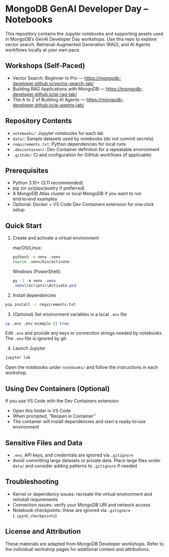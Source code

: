 # MongoDB GenAI Developer Day – Notebooks

This repository contains the Jupyter notebooks and supporting assets used in MongoDB’s GenAI Developer Day workshops. Use this repo to explore vector search, Retrieval-Augmented Generation (RAG), and AI Agents workflows locally at your own pace.

## Workshops (Self-Paced)
- Vector Search: Beginner to Pro — https://mongodb-developer.github.io/vector-search-lab/
- Building RAG Applications with MongoDB — https://mongodb-developer.github.io/ai-rag-lab/
- The A to Z of Building AI Agents — https://mongodb-developer.github.io/ai-agents-lab/

## Repository Contents
- `notebooks/`: Jupyter notebooks for each lab
- `data/`: Sample datasets used by notebooks (do not commit secrets)
- `requirements.txt`: Python dependencies for local runs
- `.devcontainer/`: Dev Container definition for a repeatable environment
- `.github/`: CI and configuration for GitHub workflows (if applicable)

## Prerequisites
- Python 3.10+ (3.11 recommended)
- pip (or uv/pipx/poetry if preferred)
- A MongoDB Atlas cluster or local MongoDB if you want to run end‑to‑end examples
- Optional: Docker + VS Code Dev Containers extension for one‑click setup

## Quick Start
1) Create and activate a virtual environment

   macOS/Linux:
   ```bash
   python3 -m venv .venv
   source .venv/bin/activate
   ```

   Windows (PowerShell):
   ```powershell
   py -3 -m venv .venv
   .venv\\Scripts\\Activate.ps1
   ```

2) Install dependencies
```bash
pip install -r requirements.txt
```

3) (Optional) Set environment variables in a local `.env` file
```bash
cp .env .env.example || true
```
Edit `.env` and provide any keys or connection strings needed by notebooks. The `.env` file is ignored by git.

4) Launch Jupyter
```bash
jupyter lab
```
Open the notebooks under `notebooks/` and follow the instructions in each workshop.

## Using Dev Containers (Optional)
If you use VS Code with the Dev Containers extension:
- Open this folder in VS Code
- When prompted, “Reopen in Container”
- The container will install dependencies and start a ready‑to‑use environment

## Sensitive Files and Data
- `.env`, API keys, and credentials are ignored via `.gitignore`
- Avoid committing large datasets or private data. Place large files under `data/` and consider adding patterns to `.gitignore` if needed

## Troubleshooting
- Kernel or dependency issues: recreate the virtual environment and reinstall requirements
- Connection issues: verify your MongoDB URI and network access
- Notebook checkpoints: these are ignored via `.gitignore` (`.ipynb_checkpoints`)

## License and Attribution
These materials are adapted from MongoDB Developer workshops. Refer to the individual workshop pages for additional context and attributions.

